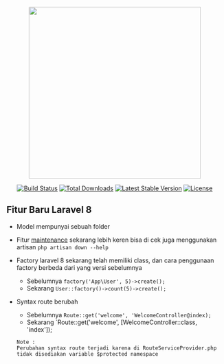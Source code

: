 <p align="center"><a href="https://laravel.com" target="_blank"><img src="https://raw.githubusercontent.com/laravel/art/master/logo-lockup/5%20SVG/2%20CMYK/1%20Full%20Color/laravel-logolockup-cmyk-red.svg" width="400"></a></p>

<p align="center">
<a href="https://travis-ci.org/laravel/framework"><img src="https://travis-ci.org/laravel/framework.svg" alt="Build Status"></a>
<a href="https://packagist.org/packages/laravel/framework"><img src="https://poser.pugx.org/laravel/framework/d/total.svg" alt="Total Downloads"></a>
<a href="https://packagist.org/packages/laravel/framework"><img src="https://poser.pugx.org/laravel/framework/v/stable.svg" alt="Latest Stable Version"></a>
<a href="https://packagist.org/packages/laravel/framework"><img src="https://poser.pugx.org/laravel/framework/license.svg" alt="License"></a>
</p>

## Fitur Baru Laravel 8

- Model mempunyai sebuah folder
- Fitur [maintenance](https://laravel.com/docs/8.x/configuration#maintenance-mode) sekarang lebih keren bisa di cek juga menggunakan artisan `php artisan down --help`
- Factory laravel 8 sekarang telah memiliki class, dan cara penggunaan factory berbeda dari yang versi sebelumnya
    - Sebelumnya `factory('App\User', 5)->create();`
    - Sekarang `User::factory()->count(5)->create();`
- Syntax route berubah
    - Sebelumnya `Route::get('welcome', 'WelcomeController@index);`
    - Sekarang `Route::get('welcome', [WelcomeController::class, 'index']);
    
    ```
    Note :
    Perubahan syntax route terjadi karena di RouteServiceProvider.php tidak disediakan variable $protected namespace
    ```
